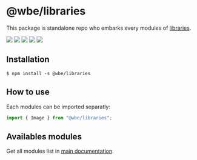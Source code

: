 # @wbe/libraries

This package is standalone repo who embarks every modules of [libraries](https://github.com/willybrauner/libraries).

![](https://img.shields.io/npm/v/@wbe/libraries/latest.svg)
![](https://img.shields.io/bundlephobia/minzip/@wbe/libraries.svg)
![](https://img.shields.io/david/willybrauner/libraries.svg?path=packages%libraries)
![](https://img.shields.io/npm/dt/@wbe/libraries.svg)
![](https://img.shields.io/npm/l/@wbe/libraries.svg)

## Installation

```shell script
$ npm install -s @wbe/libraries
```

## How to use

Each modules can be imported separatly:

```jsx
import { Image } from "@wbe/libraries";
```

## Availables modules

Get all modules list in [main documentation](https://github.com/willybrauner/libraries/README.md).
